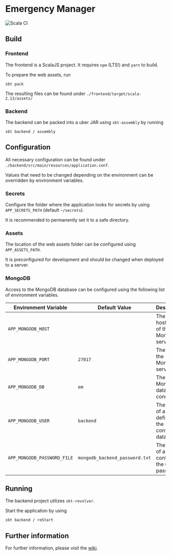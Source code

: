 # Emergency Manager

![Scala CI](https://github.com/markusa380/emergency-manager/workflows/Scala%20CI/badge.svg?branch=master)

## Build

### Frontend

The frontend is a ScalaJS project. It requires `npm` (LTS!) and `yarn` to build.

To prepare the web assets, run

```
sbt pack
```

The resulting files can be found under `./frontend/target/scala-2.13/assets/`

### Backend

The backend can be packed into a uber JAR using `sbt-assembly` by running

```
sbt backend / assembly
```

## Configuration

All necessary configuration can be found under `./backend/src/main/resources/application.conf`.

Values that need to be changed depending on the environment can be overridden
by environment variables.

### Secrets

Configure the folder where the application looks for secrets by using `APP_SECRETS_PATH` (default `~/secrets`).

It is recommended to permanently set it to a safe directory.

### Assets

The location of the web assets folder can be configured using `APP_ASSETS_PATH`.

It is preconfigured for development and should be changed when deployed to a server.

### MongoDB

Access to the MongoDB database can be configured using the following list of environment variables.

Environment Variable|Default Value|Description
---|---|---
`APP_MONGODB_HOST`||The hostname of the MongoDB server
`APP_MONGODB_PORT`|`27017`|The port of the MongoDB server
`APP_MONGODB_DB`|`em`|The MongoDB database to connect to
`APP_MONGODB_USER`|`backend`|The name of a user defined in the configured database
`APP_MONGODB_PASSWORD_FILE`|`mongodb_backend_password.txt`|The name of a text file containing the users password

## Running

The backend project utilizes `sbt-revolver`.

Start the application by using
```
sbt backend / reStart
```

## Further information

For further information, please visit the [wiki](https://github.com/markusa380/emergency-manager/wiki).
